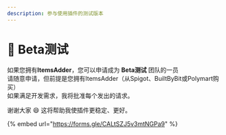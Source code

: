 ```yaml
---
description: 参与使用插件的测试版本
---
```


# 🧪 Beta测试

如果您拥有**ItemsAdder**，您可以申请成为 **Beta测试** 团队的一员\
请随意申请，但前提是您拥有ItemsAdder（从Spigot、BuiltByBit或Polymart购买）\
如果满足开发需求，我将批准每个发出的请求。

谢谢大家 :smile: 这将帮助我使插件更稳定、更好。

{% embed url="https://forms.gle/CALtSZJ5v3mtNGPa9" %}

